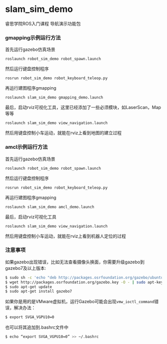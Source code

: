 # slam_sim_demo

睿思学院ROS入门课程 导航演示功能包

### gmapping示例运行方法

首先运行gazebo仿真场景

	roslaunch robot_sim_demo robot_spawn.launch

然后运行键盘控制程序

	rosrun robot_sim_demo robot_keyboard_teleop.py

再运行建图程序gmapping

	roslaunch slam_sim_demo gmapping_demo.launch

最后，启动rviz可视化工具，这里已经添加了一些必须模块，如LaserScan，Map等等

	roslaunch slam_sim_demo view_navigation.launch

然后用键盘控制小车运动，就能在rviz上看到地图的建立过程


### amcl示例运行方法

首先运行gazebo仿真场景

	roslaunch robot_sim_demo robot_spawn.launch

然后运行键盘控制程序

	rosrun robot_sim_demo robot_keyboard_teleop.py

再运行建图程序gmapping

	roslaunch slam_sim_demo amcl_demo.launch

最后，启动rviz可视化工具

	roslaunch slam_sim_demo view_navigation.launch

然后用键盘控制小车运动，就能在rviz上看到机器人定位的过程


### 注意事项
如果gazebo出现错误，比如无法查看摄像头换面，你需要升级gazebo到gazebo7及以上版本:
```sh
$ sudo sh -c 'echo "deb http://packages.osrfoundation.org/gazebo/ubuntu-stable `lsb_release -cs` main" > /etc/apt/sources.list.d/gazebo-stable.list'
$ wget http://packages.osrfoundation.org/gazebo.key -O - | sudo apt-key add -
$ sudo apt-get update
$ sudo apt-get install gazebo7
```

如果你是用的是VMware虚拟机，运行Gazebo可能会出现`vmw_ioctl_command`错误，解决办法：
```sh
$ export SVGA_VGPU10=0
```
也可以将其追加到.bashrc文件中
```sh
$ echo “export SVGA_VGPU10=0” >> ~/.bashrc
```
